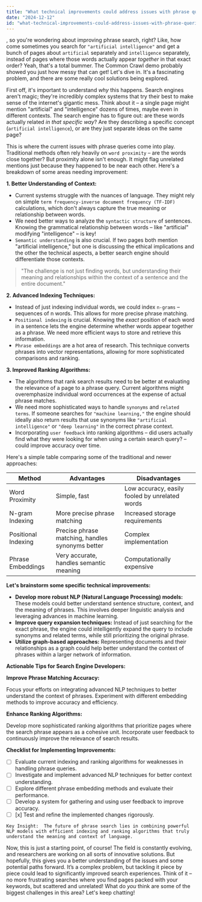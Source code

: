 ```yaml
---
title: "What technical improvements could address issues with phrase queries in search engines, such as those discussed in the Common Crawl demo?"
date: "2024-12-12"
id: "what-technical-improvements-could-address-issues-with-phrase-queries-in-search-engines-such-as-those-discussed-in-the-common-crawl-demo"
---
```


, so you're wondering about improving phrase search, right?  Like, how come sometimes you search for `"artificial intelligence"` and get a bunch of pages about `artificial` separately and `intelligence` separately, instead of pages where those words actually appear *together* in that exact order?  Yeah, that's a total bummer. The Common Crawl demo probably showed you just how messy that can get!  Let's dive in.  It's a fascinating problem, and there are some really cool solutions being explored.

First off, it's important to understand *why* this happens.  Search engines aren't magic; they're incredibly complex systems that try their best to make sense of the internet's gigantic mess.  Think about it –  a single page might mention "artificial" and "intelligence" dozens of times, maybe even in different contexts.  The search engine has to figure out: are these words actually related *in that specific way*? Are they describing a specific concept (`artificial intelligence`), or are they just separate ideas on the same page?

This is where the current issues with phrase queries come into play.  Traditional methods often rely heavily on `word proximity` – are the words close together?  But proximity alone isn't enough.  It might flag unrelated mentions just because they happened to be near each other.  Here's a breakdown of some areas needing improvement:

**1. Better Understanding of Context:**

* Current systems struggle with the nuances of language.  They might rely on simple `term frequency-inverse document frequency (TF-IDF)` calculations, which don't always capture the true meaning or relationship between words.
* We need better ways to analyze the `syntactic structure` of sentences.  Knowing the grammatical relationship between words – like "artificial" modifying "intelligence" – is key!
*  `Semantic understanding` is also crucial.  If two pages both mention "artificial intelligence," but one is discussing the ethical implications and the other the technical aspects, a better search engine should differentiate those contexts.

> "The challenge is not just finding words, but understanding their meaning and relationships within the context of a sentence and the entire document."


**2. Advanced Indexing Techniques:**

*  Instead of just indexing individual words, we could index `n-grams` – sequences of n words.  This allows for more precise phrase matching.
*  `Positional indexing` is crucial.  Knowing the *exact* position of each word in a sentence lets the engine determine whether words appear together as a phrase.  We need more efficient ways to store and retrieve this information.
*  `Phrase embeddings` are a hot area of research.  This technique converts phrases into vector representations, allowing for more sophisticated comparisons and ranking.


**3. Improved Ranking Algorithms:**

*  The algorithms that rank search results need to be better at evaluating the relevance of a page to a phrase query.  Current algorithms might overemphasize individual word occurrences at the expense of actual phrase matches.
*  We need more sophisticated ways to handle `synonyms` and `related terms`.  If someone searches for `"machine learning,"` the engine should ideally also return results that use synonyms like `"artificial intelligence"` or `"deep learning"` in the correct phrase context.
* Incorporating `user feedback` into ranking algorithms – did users actually find what they were looking for when using a certain search query? –  could improve accuracy over time.


Here's a simple table comparing some of the traditional and newer approaches:


| Method                    | Advantages                                       | Disadvantages                                    |
|--------------------------|---------------------------------------------------|-------------------------------------------------|
| Word Proximity             | Simple, fast                                    | Low accuracy, easily fooled by unrelated words |
| N-gram Indexing           | More precise phrase matching                     | Increased storage requirements                  |
| Positional Indexing       | Precise phrase matching, handles synonyms better   | Complex implementation                          |
| Phrase Embeddings         | Very accurate, handles semantic meaning          | Computationally expensive                        |


**Let's brainstorm some specific technical improvements:**


* **Develop more robust NLP (Natural Language Processing) models:**  These models could better understand sentence structure, context, and the meaning of phrases.  This involves deeper linguistic analysis and leveraging advances in machine learning.
* **Improve query expansion techniques:**  Instead of just searching for the exact phrase, the engine could intelligently expand the query to include synonyms and related terms, while still prioritizing the original phrase.
* **Utilize graph-based approaches:**  Representing documents and their relationships as a graph could help better understand the context of phrases within a larger network of information.


**Actionable Tips for Search Engine Developers:**

**Improve Phrase Matching Accuracy:**

Focus your efforts on integrating advanced NLP techniques to better understand the context of phrases. Experiment with different embedding methods to improve accuracy and efficiency.

**Enhance Ranking Algorithms:**

Develop more sophisticated ranking algorithms that prioritize pages where the search phrase appears as a cohesive unit. Incorporate user feedback to continuously improve the relevance of search results.


**Checklist for Implementing Improvements:**

- [ ] Evaluate current indexing and ranking algorithms for weaknesses in handling phrase queries.
- [ ] Investigate and implement advanced NLP techniques for better context understanding.
- [ ] Explore different phrase embedding methods and evaluate their performance.
- [ ] Develop a system for gathering and using user feedback to improve accuracy.
- [ ] [x] Test and refine the implemented changes rigorously.

```
Key Insight:  The future of phrase search lies in combining powerful NLP models with efficient indexing and ranking algorithms that truly understand the meaning and context of language.
```


Now, this is just a starting point, of course! The field is constantly evolving, and researchers are working on all sorts of innovative solutions.  But hopefully, this gives you a better understanding of the issues and some potential paths forward.  It’s a complex problem, but tackling it piece by piece could lead to significantly improved search experiences.  Think of it – no more frustrating searches where you find pages packed with your keywords, but scattered and unrelated! What do *you* think are some of the biggest challenges in this area?  Let's keep chatting!
